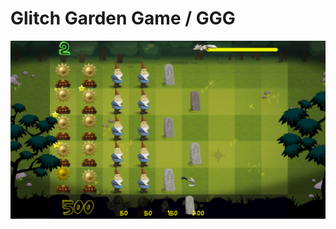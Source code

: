 # Glitch Garden Game / GGG
![gameplay](https://github.com/nevsky118/Glitch-Garden/blob/master/gameplay_screenshot.png)

